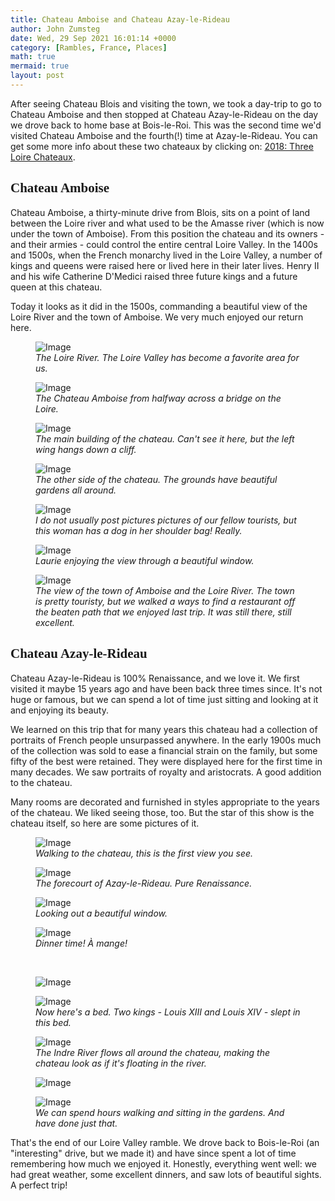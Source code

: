```yaml
---
title: Chateau Amboise and Chateau Azay-le-Rideau
author: John Zumsteg
date: Wed, 29 Sep 2021 16:01:14 +0000
category: [Rambles, France, Places]
math: true
mermaid: true
layout: post
---
```

After seeing Chateau Blois and visiting the town, we took a day-trip to go to Chateau Amboise and then stopped at Chateau Azay-le-Rideau on the day we drove back to home base at Bois-le-Roi. This was the second time we'd visited Chateau Amboise and the fourth(!) time at Azay-le-Rideau. You can get some more info about these two chateaux by clicking on: <a href="http://zumsteg.us/?p=4833">2018: Three Loire Chateaux</a>.
<h2 style="font-family: verdana;">Chateau Amboise</h2>
Chateau Amboise, a thirty-minute drive from Blois, sits on a point of land between the Loire river and what used to be the Amasse river (which is now under the town of Amboise). From this position the chateau and its owners - and their armies - could control the entire central Loire Valley. In the 1400s and 1500s, when the French monarchy lived in the Loire Valley, a number of kings and queens were raised here or lived here in their later lives. Henry II and his wife Catherine D'Medici raised three future kings and a future queen at this chateau.

Today it looks as it did in the 1500s, commanding a beautiful view of the Loire River and the town of Amboise. We very much enjoyed our return here.

<figure class = "portrait">
	<img src="{{"/assets/images/2021/09/DSC01585.jpg" | prepend: site.baseurl | prepend: site.url }}" alt="Image" />
	<figcaption><em>The Loire River. The Loire Valley has become a favorite area for us.</em></figcaption>
</figure>



<figure class = "portrait">
	<img src="{{"/assets/images/2021/09/DSC01584.jpg" | prepend: site.baseurl | prepend: site.url }}" alt="Image" />
	<figcaption><em>The Chateau Amboise from halfway across a bridge on the Loire.</em></figcaption>
</figure>



<figure class = "portrait">
	<img src="{{"/assets/images/2021/09/DSC01537.jpg" | prepend: site.baseurl | prepend: site.url }}" alt="Image" />
	<figcaption><em>The main building of the chateau. Can't see it here, but the left wing hangs down a cliff.</em></figcaption>
</figure>



<figure class = "portrait">
	<img src="{{"/assets/images/2021/09/DSC01562.jpg" | prepend: site.baseurl | prepend: site.url }}" alt="Image" />
	<figcaption><em>The other side of the chateau. The grounds have beautiful gardens all around.</em></figcaption>
</figure>



<figure class = "landscape">
	<img src="{{"/assets/images/2021/09/DSC01555.jpg" | prepend: site.baseurl | prepend: site.url }}" alt="Image" />
	<figcaption><em>I do not usually post pictures pictures of our fellow tourists, but this woman has a dog in her shoulder bag! Really.</em></figcaption>
</figure>



<figure class = "landscape">
	<img src="{{"/assets/images/2021/09/DSC01552.jpg" | prepend: site.baseurl | prepend: site.url }}" alt="Image" />
	<figcaption><em>Laurie enjoying the view through a beautiful window.</em></figcaption>
</figure>



<figure class = "portrait">
	<img src="{{"/assets/images/2021/09/DSC01538.jpg" | prepend: site.baseurl | prepend: site.url }}" alt="Image" />
	<figcaption><em>The view of the town of Amboise and the Loire River. The town is pretty touristy, but we walked a ways to find a restaurant off the beaten path that we enjoyed last trip. It was still there, still excellent.</em></figcaption>
</figure>


<h2 style="font-family: verdana;">Chateau Azay-le-Rideau</h2>
Chateau Azay-le-Rideau is 100% Renaissance, and we love it. We first visited it maybe 15 years ago and have been back three times since. It's not huge or famous, but we can spend a lot of time just sitting and looking at it and enjoying its beauty.

We learned on this trip that for many years this chateau had a collection of portraits of French people unsurpassed anywhere. In the early 1900s much of the collection was sold to ease a financial strain on the family, but some fifty of the best were retained. They were displayed here for the first time in many decades. We saw portraits of royalty and aristocrats. A good addition to the chateau.&nbsp;

Many rooms are decorated and furnished in styles appropriate to the years of the chateau. We liked seeing those, too. But the star of this show is the chateau itself, so here are some pictures of it.

<figure class = "portrait">
	<img src="{{"/assets/images/2021/09/DSC01587.jpg" | prepend: site.baseurl | prepend: site.url }}" alt="Image" />
	<figcaption><em>Walking to the chateau, this is the first view you see.</em></figcaption>
</figure>



<figure class = "portrait">
	<img src="{{"/assets/images/2021/09/DSC01617.jpg" | prepend: site.baseurl | prepend: site.url }}" alt="Image" />
	<figcaption><em>The forecourt of Azay-le-Rideau. Pure Renaissance.</em></figcaption>
</figure>



<figure class = "landscape">
	<img src="{{"/assets/images/2021/09/DSC01605.jpg" | prepend: site.baseurl | prepend: site.url }}" alt="Image" />
	<figcaption><em>Looking out a beautiful window.</em></figcaption>
</figure>



<figure class = "portrait">
	<img src="{{"/assets/images/2021/09/DSC01607.jpg" | prepend: site.baseurl | prepend: site.url }}" alt="Image" />
	<figcaption><em>Dinner time! À&nbsp;mange!</em></figcaption>
</figure>



&nbsp;

<figure class = "landscape">
	<img src="{{"/assets/images/2021/09/DSC01609.jpg" | prepend: site.baseurl | prepend: site.url }}" alt="Image" />
	<figcaption></figcaption>
</figure>



<figure class = "landscape">
	<img src="{{"/assets/images/2021/09/DSC01599.jpg" | prepend: site.baseurl | prepend: site.url }}" alt="Image" />
	<figcaption><em>Now here's a bed. Two kings - Louis XIII and Louis XIV - slept in this bed.</em></figcaption>
</figure>



<figure class = "portrait">
	<img src="{{"/assets/images/2021/09/DSC01622.jpg" | prepend: site.baseurl | prepend: site.url }}" alt="Image" />
	<figcaption><em>The Indre River flows all around the chateau, making the chateau look as if it's floating in the river.</em></figcaption>
</figure>



<figure class = "portrait">
	<img src="{{"/assets/images/2021/09/DSC01618.jpg" | prepend: site.baseurl | prepend: site.url }}" alt="Image" />
	<figcaption></figcaption>
</figure>



<figure class = "portrait">
	<img src="{{"/assets/images/2021/09/DSC01631.jpg" | prepend: site.baseurl | prepend: site.url }}" alt="Image" />
	<figcaption><em>We can spend hours walking and sitting in the gardens. And have done just that.</em></figcaption>
</figure>



That's the end of our Loire Valley ramble. We drove back to Bois-le-Roi (an "interesting" drive, but we made it) and have since spent a lot of time remembering how much we enjoyed it. Honestly, everything went well: we had great weather, some excellent dinners, and saw lots of beautiful sights. A perfect trip!
